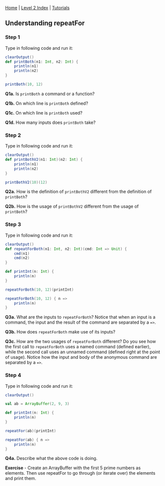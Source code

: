 <div class="nav">
  <a href="../../index.html">Home</a> | <a href="index.html">Level 2 Index</a> | <a href="../../tutorials-index.html">Tutorials</a>
</div>

## Understanding repeatFor

### Step 1

Type in following code and run it:

```scala
clearOutput()
def printBoth(n1: Int, n2: Int) {
    println(n1)
    println(n2)
}

printBoth(10, 12)
```

**Q1a.** Is `printBoth` a command or a function?

**Q1b.** On which line is `printBoth` defined?

**Q1c.** On which line is `printBoth` used?

**Q1d.** How many inputs does `printBoth` take?

### Step 2

Type in following code and run it:

```scala
clearOutput()
def printBothV2(n1: Int)(n2: Int) {
    println(n1)
    println(n2)
}

printBothV2(10)(12)
```

**Q2a.** How is the definition of `printBothV2` different from the definition of `printBoth`?

**Q2b.** How is the usage of `printBothV2` different from the usage of `printBoth`?

### Step 3

Type in following code and run it:

```scala
clearOutput()
def repeatForBoth(n1: Int, n2: Int)(cmd: Int => Unit) {
    cmd(n1)
    cmd(n2)
}

def printInt(n: Int) {
    println(n)
}

repeatForBoth(10, 12)(printInt)

repeatForBoth(10, 12) { n =>
    println(n)
}
```

**Q3a.** What are the inputs to `repeatForBoth`? Notice that when an input is a command, the input and the result of the command are separated by a `=>`.

**Q3b.** How does `repeatForBoth` make use of its inputs?

**Q3c.** How are the two usages of `repeatForBoth` different? Do you see how the first call to `repeatForBoth` uses a named command (defined earlier), while the second call uses an unnamed command (defined right at the point of usage). Notice how the input and body of the anonymous command are separated by a `=>`.

### Step 4

Type in following code and run it:

```scala
clearOutput()

val ab = ArrayBuffer(2, 9, 3)

def printInt(n: Int) {
    println(n)
}

repeatFor(ab)(printInt)

repeatFor(ab) { n =>
    println(n)
}
```

**Q4a.** Describe what the above code is doing.

**Exercise** - Create an ArrayBuffer with the first 5 prime numbers as elements. Then use repeatFor to go through (or iterate over) the elements and print them. 